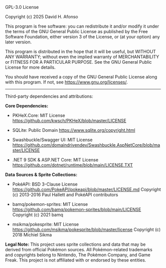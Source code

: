 GPL-3.0 License

Copyright (c) 2025 David H. Afonso

This program is free software: you can redistribute it and/or modify
it under the terms of the GNU General Public License as published by
the Free Software Foundation, either version 3 of the License, or
(at your option) any later version.

This program is distributed in the hope that it will be useful,
but WITHOUT ANY WARRANTY; without even the implied warranty of
MERCHANTABILITY or FITNESS FOR A PARTICULAR PURPOSE. See the
GNU General Public License for more details.

You should have received a copy of the GNU General Public License
along with this program. If not, see <https://www.gnu.org/licenses/>.

---

Third-party dependencies and attributions:

**Core Dependencies:**

- PKHeX.Core: MIT License
  https://github.com/kwsch/PKHeX/blob/master/LICENSE

- SQLite: Public Domain
  https://www.sqlite.org/copyright.html

- Swashbuckle/Swagger UI: MIT License
  https://github.com/domaindrivendev/Swashbuckle.AspNetCore/blob/master/LICENSE

- .NET 9 SDK & ASP.NET Core: MIT License
  https://github.com/dotnet/runtime/blob/main/LICENSE.TXT

**Data Sources & Sprite Collections:**

- PokéAPI: BSD 3-Clause License
  https://github.com/PokeAPI/pokeapi/blob/master/LICENSE.md
  Copyright (c) 2013-2016 Paul Hallett and PokéAPI contributors

- bamq/pokemon-sprites: MIT License
  https://github.com/bamq/pokemon-sprites/blob/main/LICENSE
  Copyright (c) 2021 bamq

- msikma/pokesprite: MIT License  
  https://github.com/msikma/pokesprite/blob/master/license
  Copyright (c) 2018 Michiel Sikma

**Legal Note:**
This project uses sprite collections and data that may be derived from official Pokémon sources.
All Pokémon-related trademarks and copyrights belong to Nintendo, The Pokémon Company, and Game Freak.
This project is not affiliated with or endorsed by these entities.
